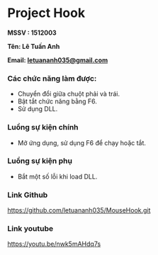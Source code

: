 # Project Hook
**MSSV : 1512003**

**Tên: Lê Tuấn Anh**

**Email: letuananh035@gmail.com**

### Các chức năng làm được:
  - Chuyển đổi giữa chuột phải và trái.
  - Bật tắt chức năng bằng F6.
  - Sử dụng DLL.
### Luồng sự kiện chính
  - Mở ứng dụng, sử dụng F6 để chạy hoặc tắt.
### Luồng sự kiện phụ
  - Bắt một số lỗi khi load DLL.
### Link Github
https://github.com/letuananh035/MouseHook.git
### Link youtube
  https://youtu.be/nwk5mAHdq7s
